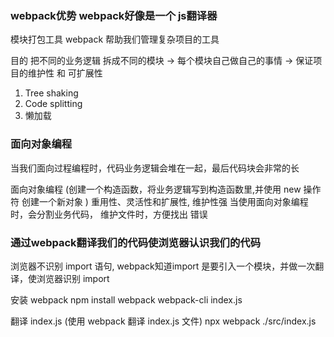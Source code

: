 ### webpack优势 webpack好像是一个 js翻译器

 模块打包工具
 webpack 帮助我们管理复杂项目的工具

 目的
 把不同的业务逻辑 拆成不同的模块 -> 每个模块自己做自己的事情  -> 保证项目的维护性 和 可扩展性

 1. Tree shaking
 2. Code splitting
 3. 懒加载

### 面向对象编程
 当我们面向过程编程时，代码业务逻辑会堆在一起，最后代码块会非常的长

 面向对象编程 (创建一个构造函数，将业务逻辑写到构造函数里,并使用 new 操作符 创建一个新对象 )
 重用性、灵活性和扩展性, 维护性强
 当使用面向对象编程时，会分割业务代码， 维护文件时，方便找出 错误

### 通过webpack翻译我们的代码使浏览器认识我们的代码
浏览器不识别 import 语句, webpack知道import 是要引入一个模块，并做一次翻译，使浏览器识别 import

安装 webpack
npm install webpack webpack-cli index.js

翻译 index.js (使用 webpack 翻译 index.js 文件)
npx webpack ./src/index.js

